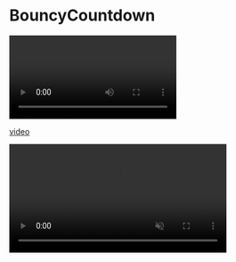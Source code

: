 # BouncyCountdown

![video](https://github.com/usagimaru/BouncyCountdown/blob/d5c4b4f4ed779905603e824d2d4a010e28d71633/countdown.mp4)

[video](https://github.com/usagimaru/BouncyCountdown/blob/d5c4b4f4ed779905603e824d2d4a010e28d71633/countdown.mp4)

<video src="https://github.com/usagimaru/BouncyCountdown/blob/d5c4b4f4ed779905603e824d2d4a010e28d71633/countdown.mp4" controls muted width="390"></video>
